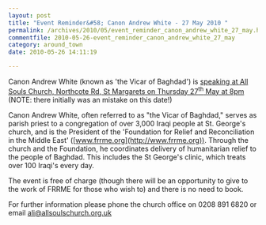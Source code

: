 ```yaml
---
layout: post
title: "Event Reminder&#58; Canon Andrew White - 27 May 2010 "
permalink: /archives/2010/05/event_reminder_canon_andrew_white_27_may.html
commentfile: 2010-05-26-event_reminder_canon_andrew_white_27_may
category: around_town
date: 2010-05-26 14:11:19

---
```


Canon Andrew White (known as 'the Vicar of Baghdad') is [speaking at All Souls Church, Northcote Rd, St Margarets on Thursday 27<sup>th</sup> May at 8pm](/event/event/200705142446) (NOTE: there initially was an mistake on this date!)

Canon Andrew White, often referred to as "the Vicar of Baghdad," serves as parish priest to a congregation of over 3,000 Iraqi people at St. George's church, and is the President of the 'Foundation for Relief and Reconciliation in the Middle East' ([www.frrme.org](http://www.frrme.org)). Through the church and the Foundation, he coordinates delivery of humanitarian relief to the people of Baghdad. This includes the St George's clinic, which treats over 100 Iraqi's every day.

The event is free of charge (though there will be an opportunity to give to the work of FRRME for those who wish to) and there is no need to book.

For further information please phone the church office on 0208 891 6820 or email <ali@allsoulschurch.org.uk>
